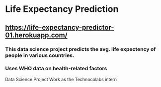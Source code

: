 # Life Expectancy Prediction
## https://life-expectancy-predictor-01.herokuapp.com/
### This data science project predicts the avg. life expectency of people in various countries.
### Uses WHO data on health-related factors
Data Science Project Work as the Technocolabs intern
